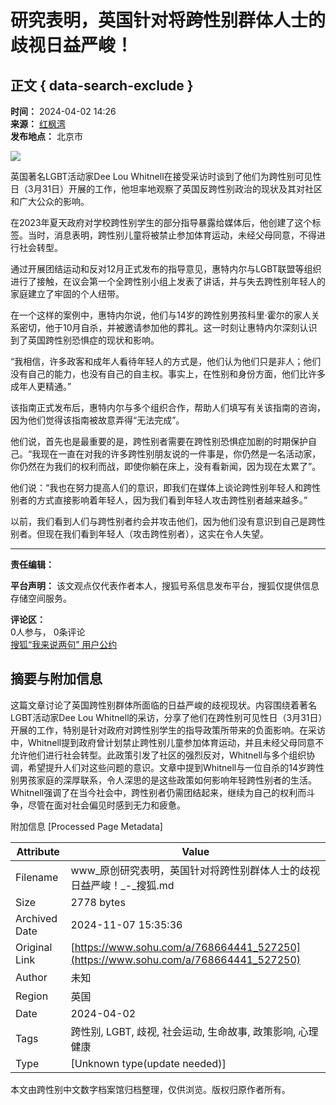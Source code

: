 # 研究表明，英国针对将跨性别群体人士的歧视日益严峻！

## 正文 { data-search-exclude }


**时间：** 2024-04-02 14:26  
**来源：** [红枫湾](https://www.sohu.com/a/768664441_527250?spm=smpc.content-abroad.content.1.1730993700325YeeJeFb)  
**发布地点：** 北京市  

![](https://q3.itc.cn/q_70/images01/20240402/7165f19a5ea4498a869b3da9bdf0e6d2.jpeg)

英国著名LGBT活动家Dee Lou Whitnell在接受采访时谈到了他们为跨性别可见性日（3月31日）开展的工作，他坦率地观察了英国反跨性别政治的现状及其对社区和广大公众的影响。

在2023年夏天政府对学校跨性别学生的部分指导暴露给媒体后，他创建了这个标签。当时，消息表明，跨性别儿童将被禁止参加体育运动，未经父母同意，不得进行社会转型。

通过开展团结运动和反对12月正式发布的指导意见，惠特内尔与LGBT联盟等组织进行了接触，在议会第一个全跨性别小组上发表了讲话，并与失去跨性别年轻人的家庭建立了牢固的个人纽带。

在一个这样的案例中，惠特内尔说，他们与14岁的跨性别男孩科里·霍尔的家人关系密切，他于10月自杀，并被邀请参加他的葬礼。这一时刻让惠特内尔深刻认识到了英国跨性别恐惧症的现状和影响。

“我相信，许多政客和成年人看待年轻人的方式是，他们认为他们只是非人；他们没有自己的能力，也没有自己的自主权。事实上，在性别和身份方面，他们比许多成年人更精通。”

该指南正式发布后，惠特内尔与多个组织合作，帮助人们填写有关该指南的咨询，因为他们觉得该指南被故意弄得“无法完成”。

他们说，首先也是最重要的是，跨性别者需要在跨性别恐惧症加剧的时期保护自己。“我现在一直在对我的许多跨性别朋友说的一件事是，你仍然是一名活动家，你仍然在为我们的权利而战，即使你躺在床上，没有看新闻，因为现在太累了”。

他们说：“我也在努力提高人们的意识，即我们在媒体上谈论跨性别年轻人和跨性别者的方式直接影响着年轻人，因为我们看到年轻人攻击跨性别者越来越多。”

以前，我们看到人们与跨性别者约会并攻击他们，因为他们没有意识到自己是跨性别者。但现在我们看到年轻人（攻击跨性别者），这实在令人失望。

___

**责任编辑：**  

**平台声明：** 该文观点仅代表作者本人，搜狐号系信息发布平台，搜狐仅提供信息存储空间服务。

**评论区：**  
0人参与， 0条评论  
[搜狐“我来说两句” 用户公约](http://zt.pinglun.sohu.com/s2014/sljyhgy/index.shtml)

## 摘要与附加信息

<!-- tcd_abstract -->
这篇文章讨论了英国跨性别群体所面临的日益严峻的歧视现状。内容围绕着著名LGBT活动家Dee Lou Whitnell的采访，分享了他们在跨性别可见性日（3月31日）开展的工作，特别是针对政府对跨性别学生的指导政策所带来的负面影响。在采访中，Whitnell提到政府曾计划禁止跨性别儿童参加体育运动，并且未经父母同意不允许他们进行社会转型。此政策引发了社区的强烈反对，Whitnell与多个组织协调，希望提升人们对这些问题的意识。文章中提到Whitnell与一位自杀的14岁跨性别男孩家庭的深厚联系，令人深思的是这些政策如何影响年轻跨性别者的生活。Whitnell强调了在当今社会中，跨性别者仍需团结起来，继续为自己的权利而斗争，尽管在面对社会偏见时感到无力和疲惫。
<!-- tcd_abstract_end -->

附加信息 [Processed Page Metadata]

| Attribute       | Value                                  |
|-----------------|----------------------------------------|
| Filename        | www_原创研究表明，英国针对将跨性别群体人士的歧视日益严峻！_-_搜狐.md                             |
| Size            | 2778 bytes                           |
| Archived Date   | 2024-11-07 15:35:36                             |
| Original Link   | [https://www.sohu.com/a/768664441_527250](https://www.sohu.com/a/768664441_527250)                       |
| Author          | 未知                               |
| Region          | 英国                               |
| Date            | 2024-04-02                                 |
| Tags            | 跨性别, LGBT, 歧视, 社会运动, 生命故事, 政策影响, 心理健康                                 |
| Type            | [Unknown type(update needed)]                                 |
<!-- tcd_table_end -->

本文由跨性别中文数字档案馆归档整理，仅供浏览。版权归原作者所有。
